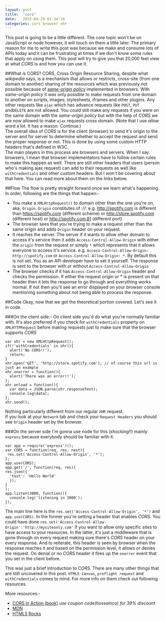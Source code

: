 ```yaml
---
layout: post
title:  "cors"
date:   2015-04-20 01:34:19
categories: cors browser xhr
---
```


This post is going to be a little different. The core topic won't be on JavaScript or node however, it will touch on them a little later. The primary reason for me to write this post was because we make and consume lots of APIs today and it can be frustrating at times if we don't know some rules that apply on using them. This post will try to give you that 20,000 feet view at what *CORS* is and how you can use it.

##What is CORS?
CORS, Cross Origin Resource Sharing, despite what *wikipedia* says, is a mechanism that allows or restricts, cross-site (from one domain to another) sharing of the resources which was previously not possible because of [*same-origin policy*](https://developer.mozilla.org/en-US/docs/Web/Security/Same-origin_policy) implemented in browsers. With *same-origin policy* it was only possible to make requests from one domain to another on scripts, images, stylesheets, iframes and other plugins. Any other requests like `ajax` which has advance requests like `POST`, `PUT` and`DELETE` are not allowed. You could still make any requests if you were on the same domain with the *same-origin policy* but with the help of *CORS* we are now allowed to make `ajax` requests cross domain. (Note that I use *allow* word a lot. It has a reason. Continue.)  
The overall idea of *CORS* is for the client (browser) to send it's origin to the server and for server to determine whether to accept the request and send the proper response or not. This is done by using some custom HTTP headers that's defined in W3C.  
The main players in this process are browsers and servers. When I say browsers, I mean that browser implementators have to follow certain rules to make this happen as well. There are still other headers that users (person who's making ajax request) can add to their requests as well like `withCredentials` and other custom headers. But I won't be covering about that here. You can read more about them on the links below.

##Flow
The flow is pretty straight forward once we learn what's happening. In order, following are the things that happen:-
- You make a `XMLHttpRequest()` to domain other than the one you're on, aka, `Origin`. `Origin` constitutes of <scheme>://<host>:<port> e.g. http://spotify.com is different than https://spotify.com (different scheme) or http://store.spotify.com (different host) or http://spotify.com:81 (different port)
- The browser sees that you're trying to make a request other than the same origin and adds `Origin` header on your request.
- It reaches the server. The server if it wants to allow other domain to access it's service then it adds `Access-Control-Allow-Origin` with either the `origin` from the request or simply `*` which represents that it allows everyone to access it's service. e.g. `Access-Control-Allow-Origin: http://spotify.com` or `Access-Control-Allow-Origin: *`. By default this is not set. You as an API developer have to set it yourself. The response is sent to the browser with or without `Access-Control-Allow-Origin`
- The browser checks if it has `Access-Control-Allow-Origin` header and checks the permission. If either the request origin or * is present on that header then it lets the response to go through and everything works normal. If not then you'll see an error displayed on your browser console mentioning something about not being able to process the response.

##Code
Okay, now that we got the theoretical portion covered. Let's see it in code.

###On the client side:-
On client side you'd do what you're normally familiar with. It's also preferred if you check for `withCredentials` property on `XMLHTTPRequest` before making requests just to make sure that the browser supports *CORS*

    var xhr = new XMLHttpRequest();
    if(!'withCredentials' in xhr)){
      alert('No CORS!!');
      return;
    }
    xhr.open('GET', 'http://store.spotify.com'); // of course this url is just an example
    xhr.onerror = function(){
      alert('There was an error!!');
    };
    xhr.onload = function(){
      var data = JSON.parse(xhr.responseText);
      console.log(data);
    };
    xhr.send();

Nothing particularly different from our regular `XHR` request.  
If you look at your `Network` tab and check your `Request Headers` you should see `Origin` header set by the browser.

###On the server side
I'm gonna use node for this (shocking!!) mainly `express` because everybody should be familiar with it.

    var app = require('express')();  
    var CORS = function(req, res, next){  
     res.set('Access-Control-Allow-Origin', '*');  
    };  
    app.use(CORS);  
    app.get('/', function(req, res){  
    res.json({  
      'test': 'Hello World'  
      });  
    }  
    );  
    app.listen(3000, function(){  
      console.log('listening in 3000');  
    });  

The main line here is the `res.set('Access-Control-Allow-Origin', '*')` and `app.use(CORS)`. In the former you're setting a header that enables *CORS*. You could have done `res.set('Access-Control-Allow-Origin':'http://mysiteonly.com'` if you want to allow only specific sites to have access to your resources.
In the latter, it's just a middleware that is gone through on every request making sure there's *CORS* header on your every response.
And to reiterate, this header is seen by browser when the response reaches it and based on the permission level, it allows or denies the request. On denial or no *CORS* header it fires up the `onerror` event that you set in the client before.

This was just a brief introduction to *CORS*. There are many other things that are still uncovered in this post. `HTML5 Canvas`, `preflight request` and `withCredentials` comes to mind. For more info on them check out following resources.

More resources:-  

- [CORS in Action (book)](http://manning.com/hossain/) *use coupon code(hossainco) for 39% discount*  
- [MDN](https://developer.mozilla.org/en-US/docs/Web/HTTP/Access_control_CORS)  
- [HTML5 Rocks](http://www.html5rocks.com/en/tutorials/cors/)  
